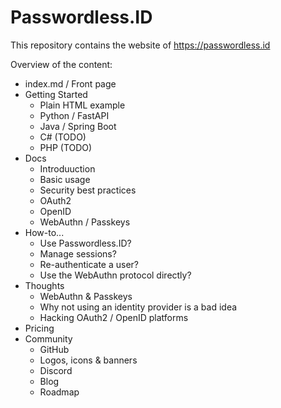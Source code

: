 Passwordless.ID
===============

This repository contains the website of https://passwordless.id

Overview of the content:

- index.md / Front page
- Getting Started
  - Plain HTML example
  - Python / FastAPI
  - Java / Spring Boot
  - C# (TODO)
  - PHP (TODO)
- Docs
  - Introduuction
  - Basic usage
  - Security best practices
  - OAuth2
  - OpenID
  - WebAuthn / Passkeys
- How-to...
  - Use Passwordless.ID?
  - Manage sessions?
  - Re-authenticate a user?
  - Use the WebAuthn protocol directly?
- Thoughts
  - WebAuthn & Passkeys
  - Why not using an identity provider is a bad idea
  - Hacking OAuth2 / OpenID platforms
- Pricing
- Community
  - GitHub
  - Logos, icons & banners
  - Discord
  - Blog
  - Roadmap